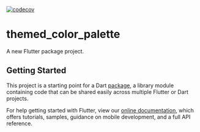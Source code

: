 [![codecov](https://codecov.io/gh/ValentinVignal/themed_color_palette/branch/main/graph/badge.svg?token=QDQAEZDFLI)](https://codecov.io/gh/ValentinVignal/themed_color_palette)


# themed_color_palette

A new Flutter package project.

## Getting Started

This project is a starting point for a Dart
[package](https://flutter.dev/developing-packages/),
a library module containing code that can be shared easily across
multiple Flutter or Dart projects.

For help getting started with Flutter, view our 
[online documentation](https://flutter.dev/docs), which offers tutorials, 
samples, guidance on mobile development, and a full API reference.
